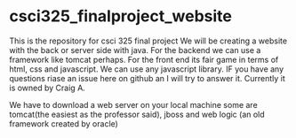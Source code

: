 # csci325_finalproject_website
This is the repository for csci 325 final project 
We will be creating a website with the back or server side with java. For the backend we can use a framework like tomcat perhaps. 
For the front end its fair game in terms of html, css and javascript. We can use any javascript library. IF you have any questions riase an issue here on github an I will try to answer it. 
Currently it is owned by Craig A.

We have to download a web server on your local machine some are tomcat(the easiest as the professor said), jboss and web logic (an old framework created by oracle)
